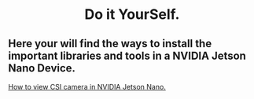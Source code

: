 <center><h1>Do it YourSelf.</h1></center>
<h2>Here your will find the ways to install the important libraries and tools in a NVIDIA Jetson Nano Device.</h2>

<a href="0001.csi_camera.md">How to view CSI camera in NVIDIA Jetson Nano.</a>
